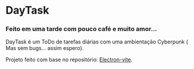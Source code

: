 # DayTask

### Feito em uma tarde com pouco café e muito amor...

DayTask é um ToDo de tarefas diárias com uma ambientação Cyberpunk ( Mas sem bugs... assim espero).

Projeto feito com base no repositório: <a href='https://github.com/electron-vite/electron-vite-react'>Electron-vite<a/>.
